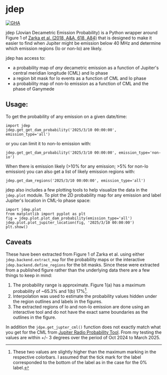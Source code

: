 # jdep
[![GHA](https://github.com/lwa-project/jdep/actions/workflows/main.yml/badge.svg)](https://github.com/lwa-project/jdep/actions/workflows/main.yml)

jdep (Jovian Decametric Emission Probability) is a Python wrapper around Figure 1
of [Zarka et al. (2018, A&A, 618, A84)](https://www.aanda.org/articles/aa/full_html/2018/10/aa33586-18/aa33586-18.html)
that is designed to make it easier to find when Jupiter might be emission below
40 MHz and determine which emission regions (Io or non-Io) are likely.

jdep has access to:
 * a probability map of *any* decametric emission as a function of Jupiter's
   central meridian longitude (CML) and Io phase
 * a region bit mask for Io events as a function of CML and Io phase
 * a probability map of non-Io emission as a function of CML and the phase of
   Ganymede

## Usage:
To get the probability of any emission on a given date/time:
```
import jdep
jdep.get_get_dam_probability('2025/3/10 00:00:00', emission_type='all')
```
or you can limit it to non-Io emission with:
```
jdep.get_get_dam_probability('2025/3/10 00:00:00', emission_type='non-io')
```

When there is emission likely (>10% for any emission; >5% for non-Io emission)
you can also get a list of likely emission regions with:
```
jdep.get_dam_regions('2025/3/10 00:00:00', emission_type='all')
```

jdep also includes a few plotting tools to help visualize the data in the `jdep.plot`
module.  To plot the 2D probability map for any emission and label Jupiter's
location in CML-Io phase space:
```
import jdep.plot
from matplotlib import pyplot as plt
fig = jdep.plot.plot_dam_probability(emission_type='all')
jdep.plot.plot_jupiter_location(fig, '2025/3/10 00:00:00')
plt.show()
```

## Caveats
These have been extracted from Figure 1 of Zarka et al. using either
`jdep.backend.extract_map` for the probability maps or the interactive
`jdep.backend.define_regions` for the bit masks.  Since these were extracted
from a published figure rather than the underlying data there are a few things
to keep in mind:
 1. The probability range is approximate.  Figure 1(a) has a maximum probability
    of ~65.3% and 1(b) 17%[^1].
 2. Interpolation was used to estimate the probability values hidden under the
    region outlines and labels in the figures.
 3. The extracted regions of Io and non-Io emission are done using an interactive
    tool and do not have the exact same boundaries as the outlines in the figure.
    
In addition the `jdpe.get_jupter_cml()` function does not exactly match what you
get for the CML from [Jupiter Radio Probability Tool](https://jupiter-probability-tool.obspm.fr/).
From my testing the values are within +/- 3 degrees over the period of Oct 2024
to March 2025.
    
[^1]: These two values are slightly higher than the maximum marking in the
      respective colorbars.  I assumed that the tick mark for the label
      corresponded to the bottom of the label as in the case for the 0% label.
